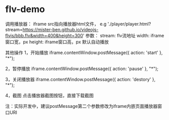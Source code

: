 # flv-demo
调用播放器：
iframe src指向播放器html文件，
e.g './player/player.html?stream=https://mister-ben.github.io/videojs-flvjs/bbb.flv&width=400&height=300'
参数：
stream: flv流地址
width: iframe窗口宽，px
height: iframe窗口高，px
默认自动播放

其他操作
1，开始播放
iframe.contentWindow.postMessage({
	action: 'start'
}, "*");

2，暂停播放
iframe.contentWindow.postMessage({
	action: 'pause'
}, "*");

3，关闭播放器
iframe.contentWindow.postMessage({
	action: 'destory'
}, "*");

4，截图
点击播放器截图按钮，直接下载截图


注：实际开发中，建议postMessage第二个参数修改为iframe内嵌页面播放器窗口URI